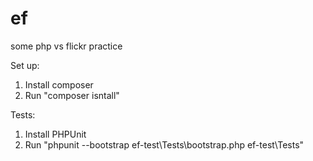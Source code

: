 ef
==

some php vs flickr practice


Set up:
1. Install composer
2. Run "composer isntall"

Tests:
1. Install PHPUnit
2. Run "phpunit --bootstrap ef-test\Tests\bootstrap.php ef-test\Tests"
